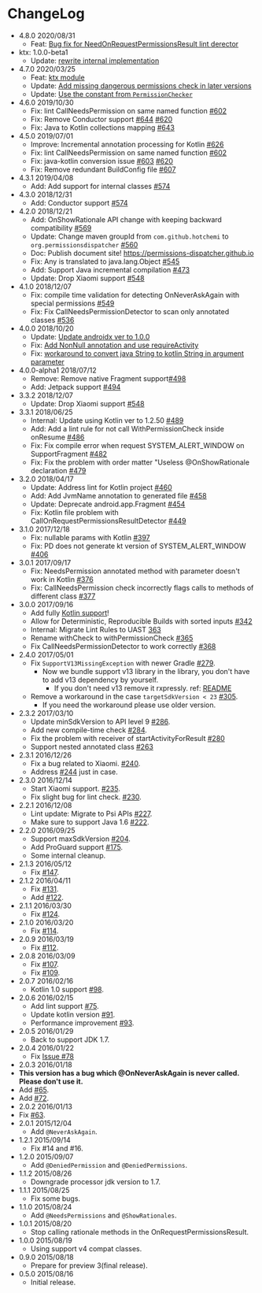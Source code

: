 # ChangeLog

- 4.8.0 2020/08/31
  - Feat: [Bug fix for NeedOnRequestPermissionsResult lint derector](https://github.com/permissions-dispatcher/PermissionsDispatcher/issues/680)
- ktx: 1.0.0-beta1
  - Update: [rewrite internal implementation](https://github.com/permissions-dispatcher/PermissionsDispatcher/pull/678)
- 4.7.0 2020/03/25
  - Feat: [ktx module](https://github.com/permissions-dispatcher/PermissionsDispatcher/pull/665)
  - Update: [Add missing dangerous permissions check in later versions](https://github.com/permissions-dispatcher/PermissionsDispatcher/pull/652)
  - Update: [Use the constant from `PermissionChecker`](https://github.com/permissions-dispatcher/PermissionsDispatcher/pull/658)
- 4.6.0 2019/10/30
  - Fix: lint CallNeedsPermission on same named function [#602](https://github.com/permissions-dispatcher/PermissionsDispatcher/issues/602)
  - Fix: Remove Conductor support [#644](https://github.com/permissions-dispatcher/PermissionsDispatcher/pull/644) 
  [#620](https://github.com/permissions-dispatcher/PermissionsDispatcher/issues/620)
  - Fix: Java to Kotlin collections mapping [#643](https://github.com/permissions-dispatcher/PermissionsDispatcher/pull/643)
- 4.5.0 2019/07/01
  - Improve: Incremental annotation processing for Kotlin [#626](https://github.com/permissions-dispatcher/PermissionsDispatcher/pull/626)
  - Fix: lint CallNeedsPermission on same named function [#602](https://github.com/permissions-dispatcher/PermissionsDispatcher/issues/602)
  - Fix: java-kotlin conversion issue [#603](https://github.com/permissions-dispatcher/PermissionsDispatcher/issues/603) [#620](https://github.com/permissions-dispatcher/PermissionsDispatcher/issues/620)
  - Fix: Remove redundant BuildConfig file [#607](https://github.com/permissions-dispatcher/PermissionsDispatcher/pull/607)
- 4.3.1 2019/04/08
  - Add: Add support for internal classes [#574](https://github.com/permissions-dispatcher/PermissionsDispatcher/pull/606)
- 4.3.0 2018/12/31
  - Add: Conductor support [#574](https://github.com/permissions-dispatcher/PermissionsDispatcher/pull/574)
- 4.2.0 2018/12/21
  - Add: OnShowRationale API change with keeping backward compatibility [#569](https://github.com/permissions-dispatcher/PermissionsDispatcher/pull/569)
  - Update: Change maven groupId from `com.github.hotchemi` to `org.permissionsdispatcher` [#560](https://github.com/permissions-dispatcher/PermissionsDispatcher/issues/560)
  - Doc: Publish document site! https://permissions-dispatcher.github.io
  - Fix: Any is translated to java.lang.Object [#545](https://github.com/permissions-dispatcher/PermissionsDispatcher/issues/545)
  - Add: Support Java incremental compilation [#473](https://github.com/permissions-dispatcher/PermissionsDispatcher/issues/473)
  - Update: Drop Xiaomi support [#548](https://github.com/permissions-dispatcher/PermissionsDispatcher/pull/548)
- 4.1.0 2018/12/07
  - Fix: compile time validation for detecting OnNeverAskAgain with special permissions [#549](https://github.com/permissions-dispatcher/PermissionsDispatcher/pull/549)
  - Fix: Fix CallNeedsPermissionDetector to scan only annotated classes [#536](https://github.com/permissions-dispatcher/PermissionsDispatcher/pull/536)
- 4.0.0 2018/10/20
  - Update: [Update androidx ver to 1.0.0](https://github.com/permissions-dispatcher/PermissionsDispatcher/pull/530)
  - Fix: [Add NonNull annotation and use requireActivity](https://github.com/permissions-dispatcher/PermissionsDispatcher/pull/526)
  - Fix: [workaround to convert java String to kotlin String in argument parameter](https://github.com/permissions-dispatcher/PermissionsDispatcher/pull/509)
- 4.0.0-alpha1 2018/07/12
  - Remove: Remove native Fragment support[#498](https://github.com/permissions-dispatcher/PermissionsDispatcher/pull/498)
  - Add: Jetpack support [#494](https://github.com/permissions-dispatcher/PermissionsDispatcher/pull/494)
- 3.3.2 2018/12/07
  - Update: Drop Xiaomi support [#548](https://github.com/permissions-dispatcher/PermissionsDispatcher/pull/548)
- 3.3.1 2018/06/25
  - Internal: Update using Kotlin ver to 1.2.50 [#489](https://github.com/permissions-dispatcher/PermissionsDispatcher/pull/489)
  - Add: Add a lint rule for not call WithPermissionCheck inside onResume [#486](https://github.com/permissions-dispatcher/PermissionsDispatcher/pull/486)
  - Fix: Fix compile error when request SYSTEM_ALERT_WINDOW on SupportFragment [#482](https://github.com/permissions-dispatcher/PermissionsDispatcher/pull/482)
  - Fix: Fix the problem with order matter "Useless @OnShowRationale declaration [#479](https://github.com/permissions-dispatcher/PermissionsDispatcher/pull/479)
- 3.2.0 2018/04/17
  - Update: Address lint for Kotlin project [#460](https://github.com/permissions-dispatcher/PermissionsDispatcher/pull/460)
  - Add: Add JvmName annotation to generated file [#458](https://github.com/permissions-dispatcher/PermissionsDispatcher/pull/458)
  - Update: Deprecate android.app.Fragment [#454](https://github.com/permissions-dispatcher/PermissionsDispatcher/pull/454)
  - Fix: Kotlin file problem with CallOnRequestPermissionsResultDetector [#449](https://github.com/permissions-dispatcher/PermissionsDispatcher/pull/449)
- 3.1.0 2017/12/18
  - Fix: nullable params with Kotlin [#397](https://github.com/permissions-dispatcher/PermissionsDispatcher/issues/397)
  - Fix: PD does not generate kt version of SYSTEM_ALERT_WINDOW [#406](https://github.com/permissions-dispatcher/PermissionsDispatcher/issues/406)
- 3.0.1 2017/09/17
  - Fix: NeedsPermission annotated method with parameter doesn't work in Kotlin [#376](https://github.com/permissions-dispatcher/PermissionsDispatcher/issues/376)
  - Fix: CallNeedsPermission check incorrectly flags calls to methods of different class [#377](https://github.com/permissions-dispatcher/PermissionsDispatcher/issues/377)
- 3.0.0 2017/09/16
  - Add fully [Kotlin support](https://github.com/hotchemi/PermissionsDispatcher/blob/master/doc/kotlin_support.md)!
  - Allow for Deterministic, Reproducible Builds with sorted inputs [#342](https://github.com/permissions-dispatcher/PermissionsDispatcher/pull/342)
  - Internal: Migrate Lint Rules to UAST [363](https://github.com/permissions-dispatcher/PermissionsDispatcher/pull/363)
  - Rename withCheck to withPermissionCheck [#365](https://github.com/permissions-dispatcher/PermissionsDispatcher/pull/365)
  - Fix CallNeedsPermissionDetector to work correctly [#368](https://github.com/permissions-dispatcher/PermissionsDispatcher/pull/368)
- 2.4.0 2017/05/01
  - Fix `SupportV13MissingException` with newer Gradle [#279](https://github.com/hotchemi/PermissionsDispatcher/issues/279).
    - Now we bundle support v13 library in the library, you don't have to add v13 dependency by yourself.
      - If you don't need v13 remove it rxpressly. ref: [README](https://github.com/hotchemi/PermissionsDispatcher#download)
  - Remove a workaround in the case `targetSdkVersion < 23` [#305](https://github.com/hotchemi/PermissionsDispatcher/issues/305).
    - If you need the workaround please use  older version.
- 2.3.2 2017/03/10
  - Update minSdkVersion to API level 9 [#286](https://github.com/hotchemi/PermissionsDispatcher/pull/286).
  - Add new compile-time check [#284](https://github.com/hotchemi/PermissionsDispatcher/pull/284).
  - Fix the problem with receiver of startActivityForResult [#280](https://github.com/hotchemi/PermissionsDispatcher/pull/280)
  - Support nested annotated class [#263](https://github.com/hotchemi/PermissionsDispatcher/pull/263)
- 2.3.1 2016/12/26
  - Fix a bug related to Xiaomi. [#240](https://github.com/hotchemi/PermissionsDispatcher/issues/240).
  - Address [#244](https://github.com/hotchemi/PermissionsDispatcher/issues/244) just in case.
- 2.3.0 2016/12/14
  - Start Xiaomi support. [#235](https://github.com/hotchemi/PermissionsDispatcher/pull/235).
  - Fix slight bug for lint check. [#230](https://github.com/hotchemi/PermissionsDispatcher/pull/230).
- 2.2.1 2016/12/08
  - Lint update: Migrate to Psi APIs [#227](https://github.com/hotchemi/PermissionsDispatcher/pull/227).
  - Make sure to support Java 1.6 [#222](https://github.com/hotchemi/PermissionsDispatcher/pull/222).
- 2.2.0 2016/09/25
  - Support maxSdkVersion [#204](https://github.com/hotchemi/PermissionsDispatcher/pull/204).
  - Add ProGuard support [#175](https://github.com/hotchemi/PermissionsDispatcher/pull/175).
  - Some internal cleanup.
- 2.1.3 2016/05/12
  - Fix [#147](https://github.com/hotchemi/PermissionsDispatcher/pull/147).
- 2.1.2 2016/04/11
  - Fix [#131](https://github.com/hotchemi/PermissionsDispatcher/pull/131).
  - Add [#122](https://github.com/hotchemi/PermissionsDispatcher/pull/122).
- 2.1.1 2016/03/30
  - Fix [#124](https://github.com/hotchemi/PermissionsDispatcher/issues/124).
- 2.1.0 2016/03/20
  - Fix [#114](https://github.com/hotchemi/PermissionsDispatcher/issues/114).
- 2.0.9 2016/03/19
  - Fix [#112](https://github.com/hotchemi/PermissionsDispatcher/issues/112).
- 2.0.8 2016/03/09
  - Fix [#107](https://github.com/hotchemi/PermissionsDispatcher/issues/107).
  - Fix [#109](https://github.com/hotchemi/PermissionsDispatcher/issues/109).
- 2.0.7 2016/02/16
  - Kotlin 1.0 support [#98](https://github.com/hotchemi/PermissionsDispatcher/pull/98).
- 2.0.6 2016/02/15
  - Add lint support [#75](https://github.com/hotchemi/PermissionsDispatcher/pull/75).
  - Update kotlin version [#91](https://github.com/hotchemi/PermissionsDispatcher/pull/91).
  - Performance improvement [#93](https://github.com/hotchemi/PermissionsDispatcher/pull/93).
- 2.0.5 2016/01/29
  - Back to support JDK 1.7.
- 2.0.4 2016/01/22
  - Fix [Issue #78](https://github.com/hotchemi/PermissionsDispatcher/issues/78)
- 2.0.3 2016/01/18
 - **This version has a bug which @OnNeverAskAgain is never called. Please don't use it.** 
 - Add [#65](https://github.com/hotchemi/PermissionsDispatcher/pull/65).
 - Add [#72](https://github.com/hotchemi/PermissionsDispatcher/pull/72).
- 2.0.2 2016/01/13
 - Fix [#63](https://github.com/hotchemi/PermissionsDispatcher/issues/63).
- 2.0.1 2015/12/04
    - Add `@NeverAskAgain`.
- 1.2.1 2015/09/14
    - Fix #14 and #16.
- 1.2.0 2015/09/07
    - Add `@DeniedPermission` and `@DeniedPermissions`.
- 1.1.2 2015/08/26
    - Downgrade processor jdk version to 1.7.
- 1.1.1 2015/08/25
    - Fix some bugs.
- 1.1.0 2015/08/24
    - Add `@NeedsPermissions` and `@ShowRationales`.
- 1.0.1 2015/08/20
    - Stop calling rationale methods in the OnRequestPermissionsResult.
- 1.0.0 2015/08/19
    - Using support v4 compat classes.
- 0.9.0 2015/08/18
    - Prepare for preview 3(final release).
- 0.5.0 2015/08/16
    - Initial release.

